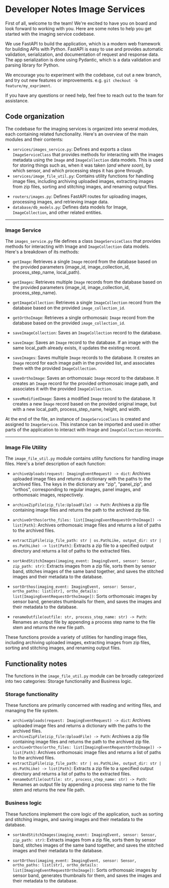 
# Developer Notes Image Services

First of all, welcome to the team! We're excited to have you on board and look forward to working with you. Here are some notes to help you get started with the imaging service codebase.

We use FastAPI to build the application, which is a modern web framework for building APIs with Python. FastAPI is easy to use and provides automatic validation, serialization, and documentation of request and response data. The app serialization is done using Pydantic, which is a data validation and parsing library for Python.

We encourage you to experiment with the codebase, cut out a new branch, and try out new features or improvements. e.g. `git checkout -b feature/my_expriment`.

If you have any questions or need help, feel free to reach out to the team for assistance.

## Code organization

The codebase for the imaging services is organized into several modules, each containing related functionality. Here's an overview of the main modules and their contents:

- `services/images_service.py`: Defines and exports a class `ImageServiceClass` that provides methods for interacting with the images metadata using the `Image` and `ImageCollection` data models. This is used for storing things such as, when it was taken (*and where soon*), by which sensor, and which processing steps it has gone through. 
- `services/image_file_util.py`: Contains utility functions for handling image files, including archiving uploaded images, extracting images from zip files, sorting and stitching images, and renaming output files. 
<!-- - `image_processing.py`: Contains functions for processing images, including generating thumbnails, stitching images, and applying image processing algorithms. -->
- `routers/images.py`: Defines FastAPI routes for uploading images, processing images, and retrieving image data.
- `database/db_models.py`: Defines data models for Image, `ImageCollection`, and other related entities.
<!-- - `schemas.py`: Defines Pydantic schemas for request and response data structures. -->
<!-- - `database.py`: Contains database configuration and connection setup code. -->


---

### Image Service

The `images_service.py` file defines a class `ImageServiceClass` that provides methods for interacting with Image and `ImageCollection` data models. Here's a breakdown of its methods:

- `getImage`: Retrieves a single `Image` record from the database based on the provided parameters (image_id, image_collection_id, process_step_name, local_path).

- `getImages`: Retrieves multiple `Image` records from the database based on the provided parameters (image_id, image_collection_id, process_step_name).

- `getImageCollection`: Retrieves a single `ImageCollection` record from the database based on the provided `image_collection_id`.

- `getOrthoImage`: Retrieves a single orthomosaic `Image` record from the database based on the provided `image_collection_id`.

- `saveImageCollection`: Saves an `ImageCollection` record to the database.

- `saveImage`: Saves an `Image` record to the database. If an image with the same local_path already exists, it updates the existing record.

- `saveImages`: Saves multiple `Image` records to the database. It creates an `Image` record for each image path in the provided list, and associates them with the provided `ImageCollection`.

- `saveOrthoImage`: Saves an orthomosaic `Image` record to the database. It creates an `Image` record for the provided orthomosaic image path, and associates it with the provided `ImageCollection`.

- `saveModifiedImage`: Saves a modified `Image` record to the database. It creates a new `Image` record based on the provided original image, but with a new local_path, process_step_name, height, and width.

At the end of the file, an instance of `ImageServiceClass` is created and assigned to `ImageService`. This instance can be imported and used in other parts of the application to interact with Image and `ImageCollection` records.

---

### Image File Utility

The `image_file_util.py` module contains utility functions for handling image files. Here's a brief description of each function:

- `archiveUploads(request: ImagingEventRequest) -> dict`: Archives uploaded image files and returns a dictionary with the paths to the archived files. The keys in the dictionary are "zip", "panel_zip", and "orthos", corresponding to regular images, panel images, and orthomosaic images, respectively.

- `archiveZipFile(zip_file:UploadFile) -> Path`: Archives a zip file containing image files and returns the path to the archived zip file.

- `archiveOrthos(ortho_files: list[ImagingEventRequestOrthoImage]) -> list[Path]`: Archives orthomosaic image files and returns a list of paths to the archived files.

- `extractZipFile(zip_file_path: str | os.PathLike, output_dir: str | os.PathLike) -> list[Path]`: Extracts a zip file to a specified output directory and returns a list of paths to the extracted files.

- `sortAndStitchImages(imaging_event: ImagingEvent, sensor: Sensor, zip_path: str)`: Extracts images from a zip file, sorts them by sensor band, stitches images of the same band together, and saves the stitched images and their metadata to the database.

- `sortOrthos(imaging_event: ImagingEvent, sensor: Sensor, ortho_paths: list[str], ortho_details: list[ImagingEventRequestOrthoImage])`: Sorts orthomosaic images by sensor band, generates thumbnails for them, and saves the images and their metadata to the database.

- `renameOutfile(outfile: str, process_step_name: str) -> Path`: Renames an output file by appending a process step name to the file stem and returns the new file path.

These functions provide a variety of utilities for handling image files, including archiving uploaded images, extracting images from zip files, sorting and stitching images, and renaming output files.

## Functionality notes

The functions in the `image_file_util.py` module can be broadly categorized into two categories: Storage functionality and Business logic.

### Storage functionality

These functions are primarily concerned with reading and writing files, and managing the file system.

- `archiveUploads(request: ImagingEventRequest) -> dict`: Archives uploaded image files and returns a dictionary with the paths to the archived files.
- `archiveZipFile(zip_file:UploadFile) -> Path`: Archives a zip file containing image files and returns the path to the archived zip file.
- `archiveOrthos(ortho_files: list[ImagingEventRequestOrthoImage]) -> list[Path]`: Archives orthomosaic image files and returns a list of paths to the archived files.
- `extractZipFile(zip_file_path: str | os.PathLike, output_dir: str | os.PathLike) -> list[Path]`: Extracts a zip file to a specified output directory and returns a list of paths to the extracted files.
- `renameOutfile(outfile: str, process_step_name: str) -> Path`: Renames an output file by appending a process step name to the file stem and returns the new file path.

### Business logic

These functions implement the core logic of the application, such as sorting and stitching images, and saving images and their metadata to the database.

- `sortAndStitchImages(imaging_event: ImagingEvent, sensor: Sensor, zip_path: str)`: Extracts images from a zip file, sorts them by sensor band, stitches images of the same band together, and saves the stitched images and their metadata to the database.

- `sortOrthos(imaging_event: ImagingEvent, sensor: Sensor, ortho_paths: list[str], ortho_details: list[ImagingEventRequestOrthoImage])`: Sorts orthomosaic images by sensor band, generates thumbnails for them, and saves the images and their metadata to the database.









